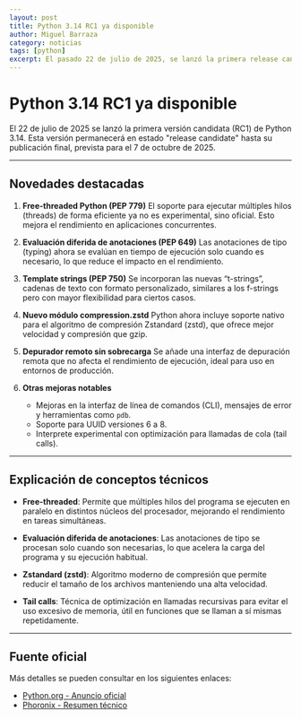 ```yaml
---
layout: post
title: Python 3.14 RC1 ya disponible
author: Miguel Barraza
category: noticias
tags: [python]
excerpt: El pasado 22 de julio de 2025, se lanzó la primera release candidate (RC1) de Python 3.14, una versión que estará en modo final hasta su versión estable, prevista para el 7 de octubre de 2025.
---
```


# Python 3.14 RC1 ya disponible

El 22 de julio de 2025 se lanzó la primera versión candidata (RC1) de Python 3.14. Esta versión permanecerá en estado "release candidate" hasta su publicación final, prevista para el 7 de octubre de 2025.

---

## Novedades destacadas

1. **Free-threaded Python (PEP 779)**
   El soporte para ejecutar múltiples hilos (threads) de forma eficiente ya no es experimental, sino oficial. Esto mejora el rendimiento en aplicaciones concurrentes.

2. **Evaluación diferida de anotaciones (PEP 649)**
   Las anotaciones de tipo (typing) ahora se evalúan en tiempo de ejecución solo cuando es necesario, lo que reduce el impacto en el rendimiento.

3. **Template strings (PEP 750)**
   Se incorporan las nuevas “t-strings”, cadenas de texto con formato personalizado, similares a los f-strings pero con mayor flexibilidad para ciertos casos.

4. **Nuevo módulo compression.zstd**
   Python ahora incluye soporte nativo para el algoritmo de compresión Zstandard (zstd), que ofrece mejor velocidad y compresión que gzip.

5. **Depurador remoto sin sobrecarga**
   Se añade una interfaz de depuración remota que no afecta el rendimiento de ejecución, ideal para uso en entornos de producción.

6. **Otras mejoras notables**

   * Mejoras en la interfaz de línea de comandos (CLI), mensajes de error y herramientas como `pdb`.
   * Soporte para UUID versiones 6 a 8.
   * Interprete experimental con optimización para llamadas de cola (tail calls).

---

## Explicación de conceptos técnicos

* **Free-threaded**: Permite que múltiples hilos del programa se ejecuten en paralelo en distintos núcleos del procesador, mejorando el rendimiento en tareas simultáneas.

* **Evaluación diferida de anotaciones**: Las anotaciones de tipo se procesan solo cuando son necesarias, lo que acelera la carga del programa y su ejecución habitual.

* **Zstandard (zstd)**: Algoritmo moderno de compresión que permite reducir el tamaño de los archivos manteniendo una alta velocidad.

* **Tail calls**: Técnica de optimización en llamadas recursivas para evitar el uso excesivo de memoria, útil en funciones que se llaman a sí mismas repetidamente.

---

## Fuente oficial

Más detalles se pueden consultar en los siguientes enlaces:

* [Python.org - Anuncio oficial](https://www.python.org/downloads/release/python-3140rc1/)
* [Phoronix - Resumen técnico](https://www.phoronix.com/forums/forum/software/programming-compilers/1563151-python-3-14-rc1-released-with-free-threaded-python-officially-supported?p=1563324)
